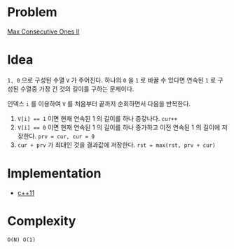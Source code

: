 # Problem

[Max Consecutive Ones II](https://leetcode.com/problems/max-consecutive-ones-ii/)

# Idea

`1, 0` 으로 구성된 수열 `V` 가 주어진다. 하나의 `0` 을 `1` 로 바꿀 수
있다면 연속된 `1` 로 구성된 수열중 가장 긴 것의 길이를 구하는
문제이다.

인덱스 `i` 를 이용하여 `V` 를 처음부터 끝까지 순회하면서 다음을 반복한다.

1. `V[i] == 1` 이면 현재 연속된 1 의 길이를 하나 증갛나다. `cur++`
2. `V[i] == 0` 이면 현재 연속된 1 의 길이를 하나 증가하고 이전 연속된
   1 의 길이에 저장한다. `prv = cur, cur = 0`
3. `cur + prv` 가 최대인 것을 결과값에 저장한다. `rst = max(rst, prv + cur)`

# Implementation

* [c++11](a.cpp)

# Complexity

```
O(N) O(1)
```
